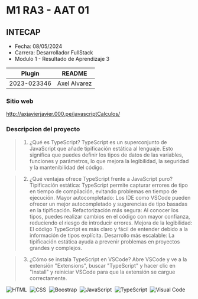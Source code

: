 # M1 RA3 - AAT 01
## INTECAP

- Fecha: 08/05/2024
- Carrera: Desarrollador FullStack
- Modulo 1 - Resultado de Aprendizaje 3

| Plugin | README |
| ------ | ------ |
| 2023-023346 | Axel Alvarez |

### Sitio web 
http://axjavierjavier.000.pe/javascriptCalculos/

### Descripcion del proyecto
> 1. ¿Qué es TypeScript?
TypeScript es un superconjunto de JavaScript que añade tipificación estática al lenguaje. Esto significa que puedes definir los tipos de datos de las variables, funciones y parámetros, lo que mejora la legibilidad, la seguridad y la mantenibilidad del código.

> 2. ¿Qué ventajas ofrece TypeScript frente a JavaScript puro?
Tipificación estática: TypeScript permite capturar errores de tipo en tiempo de compilación, evitando problemas en tiempo de ejecución.
Mayor autocompletado: Los IDE como VSCode pueden ofrecer un mejor autocompletado y sugerencias de tipo basadas en la tipificación.
Refactorización más segura: Al conocer los tipos, puedes realizar cambios en el código con mayor confianza, reduciendo el riesgo de introducir errores.
Mejora de la legibilidad: El código TypeScript es más claro y fácil de entender debido a la información de tipos explícita.
Desarrollo más escalable: La tipificación estática ayuda a prevenir problemas en proyectos grandes y complejos.

> 3. ¿Cómo se instala TypeScript en VSCode?
Abre VSCode y ve a la extensión "Extensions", buscar "TypeScript" y hacer clic en "Install" y reiniciar VSCode para que la extensión se cargue correctamente.

![HTML](https://img.shields.io/badge/-HTML-2a0505?style=flat&logo=HTML5)&nbsp;
![CSS](https://img.shields.io/badge/-CSS-2a0505?style=flat&logo=CSS3&logoColor=1572B6)&nbsp;
![Boostrap](https://img.shields.io/badge/Bootstrap-black%20?logo=bootstrap)&nbsp;
![JavaScript](https://img.shields.io/badge/-JavaScript-2a0505?style=flat&logo=javascript)&nbsp;
![TypeScript](https://img.shields.io/badge/TypeScript-black%20?logo=typescript)&nbsp;
![Visual Code](https://img.shields.io/badge/Visual%20Code-black?logo=visualstudiocode)&nbsp;
